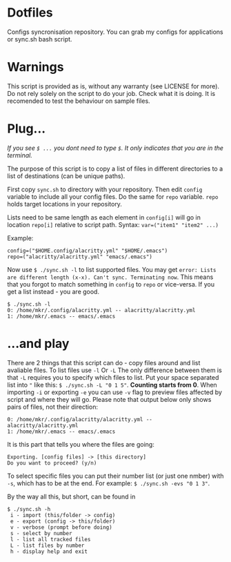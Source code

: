# Dotfiles
Configs syncronisation repository. You can grab my configs for applications or sync.sh bash script.

# Warnings
This script is provided as is, without any warranty (see LICENSE for more). Do not rely solely on the script to do your job. Check what it is doing. It is recomended to test the behaviour on sample files.

# Plug...
*If you see `$ ...` you dont need to type `$`. It only indicates that you are in the terminal.*

The purpose of this script is to copy a list of files in different directories to a list of destinations (can be unique paths).

First copy `sync.sh` to directory with your repository. Then edit `config` variable to include all your config files. Do the same for `repo` variable. `repo` holds target locations in your repository.

Lists need to be same length as each element in `config[i]` will go in location `repo[i]` relative to script path.
Syntax: `var=("item1" "item2" ...)`

Example:
```
config=("$HOME.config/alacritty.yml" "$HOME/.emacs")
repo=("alacritty/alacritty.yml" "emacs/.emacs")
```
Now use `$ ./sync.sh -l` to list supported files. You may get `error: Lists are different length (x-x). Can't sync. Terminating now`. This means that you forgot to match something in `config` to `repo` or vice-versa. If you get a list instead - you are good.
```
$ ./sync.sh -l
0: /home/mkr/.config/alacritty.yml -- alacritty/alacritty.yml
1: /home/mkr/.emacs -- emacs/.emacs
```
# ...and play
There are 2 things that this script can do - copy files around and list avaliable files.
To list files use `-l` Or `-L` The only difference between them is that `-L` requires you to specify which files to list. Put your space separated list into `"` like this: `$ ./sync.sh -L "0 1 5"`. **Counting starts from 0**.
When importing `-i` or exporting `-e` you can use `-v` flag to preview files affected by script and where they will go. Please note that output below only shows pairs of files, not their direction:
```
0: /home/mkr/.config/alacritty/alacritty.yml -- alacritty/alacritty.yml
1: /home/mkr/.emacs -- emacs/.emacs
```
It is this part that tells you where the files are going:
```
Exporting. [config files] -> [this directory]
Do you want to proceed? (y/n)
```
To select specific files you can put their number list (or just one nmber) with `-s`, which has to be at the end. For example: `$ ./sync.sh -evs "0 1 3"`.

By the way all this, but short, can be found in
```
$ ./sync.sh -h
 i - import (this/folder -> config)
 e - export (config -> this/folder)
 v - verbose (prompt before doing)
 s - select by number
 l - list all tracked files
 L - list files by number
 h - display help and exit
```
